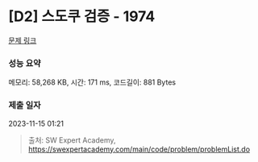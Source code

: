 # [D2] 스도쿠 검증 - 1974 

[문제 링크](https://swexpertacademy.com/main/code/problem/problemDetail.do?contestProbId=AV5Psz16AYEDFAUq) 

### 성능 요약

메모리: 58,268 KB, 시간: 171 ms, 코드길이: 881 Bytes

### 제출 일자

2023-11-15 01:21



> 출처: SW Expert Academy, https://swexpertacademy.com/main/code/problem/problemList.do